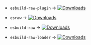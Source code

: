 - `esbuild-raw-plugin` -> [![Downloads](https://img.jsdelivr.com/img.shields.io/npm/d18m/esbuild-raw-plugin.svg)](https://www.npmjs.com/package/esbuild-raw-plugin)

- `esraw` -> [![Downloads](https://img.jsdelivr.com/img.shields.io/npm/d18m/esraw.svg)](https://www.npmjs.com/package/esraw)

- `esbuild-raw` -> [![Downloads](https://img.jsdelivr.com/img.shields.io/npm/d18m/esbuild-raw.svg)](https://www.npmjs.com/package/esbuild-raw)

- `esbuild-raw-loader` -> [![Downloads](https://img.jsdelivr.com/img.shields.io/npm/d18m/esbuild-raw-loader.svg)](https://www.npmjs.com/package/esbuild-raw-loader)
